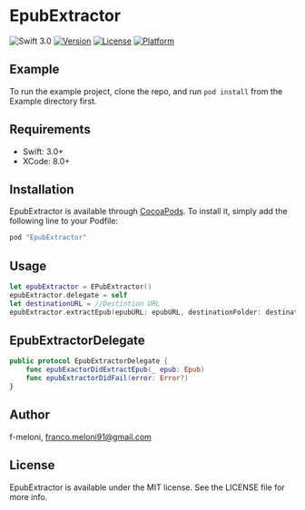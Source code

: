 # EpubExtractor
![Swift 3.0](https://img.shields.io/badge/Swift-3.0-red.svg)
[![Version](https://img.shields.io/cocoapods/v/EpubExtractor.svg?style=flat)](http://cocoapods.org/pods/EpubExtractor)
[![License](https://img.shields.io/cocoapods/l/EpubExtractor.svg?style=flat)](http://cocoapods.org/pods/EpubExtractor)
[![Platform](https://img.shields.io/cocoapods/p/EpubExtractor.svg?style=flat)](http://cocoapods.org/pods/EpubExtractor)

## Example

To run the example project, clone the repo, and run `pod install` from the Example directory first.

## Requirements

- Swift: 3.0+
- XCode: 8.0+

## Installation

EpubExtractor is available through [CocoaPods](http://cocoapods.org). To install
it, simply add the following line to your Podfile:

```ruby
pod "EpubExtractor"
```

## Usage
```swift
let epubExtractor = EPubExtractor()
epubExtractor.delegate = self
let destinationURL = //Destintion URL
epubExtractor.extractEpub(epubURL: epubURL, destinationFolder: destinationURL)
```

## EpubExtractorDelegate
```swift
public protocol EpubExtractorDelegate {
    func epubExactorDidExtractEpub(_ epub: Epub)
    func epubExtractorDidFail(error: Error?)
}
```

## Author

f-meloni, franco.meloni91@gmail.com

## License

EpubExtractor is available under the MIT license. See the LICENSE file for more info.
